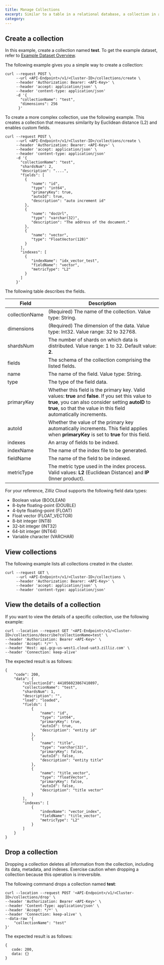 ```yaml
---
title: Manage Collections
excerpt: Similar to a table in a relational database, a collection in a vector database consists of two dimensions, and they are a fixed number of columns defined in the schema and a variable number of rows corresponding to the inserted entities. In this guide, you are about to create and manage a collection.
category: 
---
```


## Create a collection

In this example, create a collection named **test**. To get the example dataset, refer to [Example Dataset Overview]().

The following example gives you a simple way to create a collection:

```shell
curl --request POST \
     --url <API-Endpoint>/v1/<Cluster-ID>/collections/create \
     --header 'Authorization: Bearer: <API-Key>' \
     --header 'accept: application/json' \
     --header 'content-type: application/json'
     -d '{
       "collectionName": "test",
       "dimensions": 256
      }'
```

To create a more complex collection, use the following example. This creates a collection that measures similarity by Euclidean distance (L2) and enables custom fields.

```shell
curl --request POST \
     --url <API-Endpoint>/v1/<Cluster-ID>/collections/create \
     --header 'Authorization: Bearer: <API-Key>' \
     --header 'accept: application/json' \
     --header 'content-type: application/json'
     -d '{
       "collectionName": "test",
       "shardsNum": 2,
       "description": "....",
       "fields": [
         {
            "name": "id",
            "type": "int64",
            "primaryKey": true,
            "autoId": true,
            "description": "auto increment id"
         },
         {
            "name": "docUrl",
            "type": "varchar(32)",
            "description": "The address of the document."
         },
         {
            "name": "vector",
            "type": "FloatVector(128)"
         }
       ],
       "indexes": [
         {
            "indexName": "idx_vector_test",
            "fieldName": "vector",
            "metricType": "L2"
         }
       ]
     }'
```

The following table describes the fields.

| Field |  Description  |
|----- | -------- |
| collectionName   | (Required) The name of the collection. Value type: String.| 
| dimensions   | (Required) The dimension of the data. Value type: Int32. Value range: 32 to 32768.|
| shardsNum   |  The number of shards on which data is distributed. Value range: 1 to 32. Default value: **2**.  |
| fields   | The schema of the collection comprising the listed fields. |
| name     | The name of the field. Value type: String. |
| type     | The type of the field data. |
| primaryKey | Whether this field is the primary key. Valid values: **true** and **false**. If you set this value to **true**, you can also consider setting **autoID** to **true**, so that the value in this field automatically increments.
| autoId   | Whether the value of the primary key automatically increments. This field applies when **primaryKey** is set to **true** for this field. |
| indexes  | An array of fields to be indxed. |
| indexName | The name of the index file to be generated. |
| fieldName | The name of the field to be indexed. |
| metricType | The metric type used in the index process. Valid values: **L2** (Euclidean Distance) and **IP** (Inner product).

For your reference, Zilliz Cloud supports the following field data types:

- Boolean value (BOOLEAN)
- 8-byte floating-point (DOUBLE)
- 4-byte floating-point (FLOAT)
- Float vector (FLOAT_VECTOR)
- 8-bit integer (INT8)
- 32-bit integer (INT32)
- 64-bit integer (INT64)
- Variable character (VARCHAR)

## View collections

The following example lists all collections created in the cluster.

```shell
curl --request GET \
     --url <API-Endpoint>/v1/<Cluster-ID>/collections \
     --header 'Authorization: Bearer: <API-Key>' \
     --header 'accept: application/json' \
     --header 'content-type: application/json'
```

## View the details of a collection

If you want to view the details of a specific collection, use the following example:

```shell
curl --location --request GET '<API-Endpoint>/v1/<Cluster-ID>/collections/describe?collectionName=test' \
--header 'Authorization: Bearer <API-Key>' \
--header 'Accept: */*' \
--header 'Host: api.gcp-us-west1.cloud-uat3.zilliz.com' \
--header 'Connection: keep-alive'
```

The expected result is as follows:

```shell
{
    "code": 200,
    "data": {
        "collectionId": 441056023867410897,
        "collectionName": "test",
        "shardsNum": 1,
        "description": "",
        "load": "loaded",
        "fields": [
            {
                "name": "id",
                "type": "int64",
                "primaryKey": true,
                "autoId": true,
                "description": "entity id"
            },
            {
                "name": "title",
                "type": "varchar(32)",
                "primaryKey": false,
                "autoId": false,
                "description": "entity title"
            },
            {
                "name": "title_vector",
                "type": "floatVector",
                "primaryKey": false,
                "autoId": false,
                "description": "title vector"
            }
        ],
        "indexes": [
            {
                "indexName": "vector_index",
                "fieldName": "title_vector",
                "metricType": "L2"
            }
        ]
    }
}
```

## Drop a collection

Dropping a collection deletes all information from the collection, including its data, metadata, and indexes. Exercise caution when dropping a collection because this operation is irreversible.

The following command drops a collection named **test**:

```shell
curl --location --request POST '<API-Endpoint>/v1/<Cluster-ID>/collections/drop' \
--header 'Authorization: Bearer <API-Key>' \
--header 'Content-Type: application/json' \
--header 'Accept: */*' \
--header 'Connection: keep-alive' \
--data-raw '{
    "collectionName": "test"
}'
```

The expected result is as follows:

```shell
{
   code: 200,
   data: {}
}
```